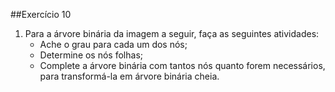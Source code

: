 ##Exercício 10

1. Para a árvore binária da imagem a seguir, faça as seguintes atividades:
    * Ache o grau para cada um dos nós;
    * Determine os nós folhas;
    * Complete a árvore binária com tantos nós quanto forem necessários, para transformá-la em árvore binária cheia.
